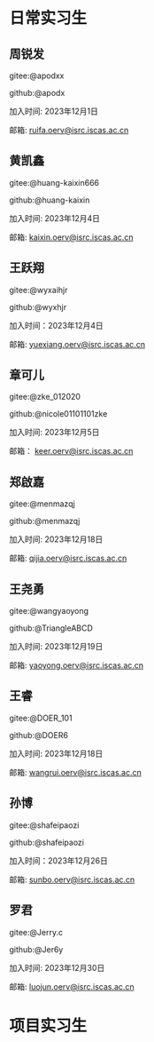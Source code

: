 # 日常实习生

<!-- 
>>>>>>>>>>>>>>>>>>>>>>>>>>>>>>>>>>>>
日常实习生添加格式:

## 真实姓名1
gitee:@giteeid

github:@githubid

加入时间: xxxx年xx月xx日

邮箱: xxxxx.oerv@isrc.iscas.ac.cn

>>>>>>>>>>>>>>>>>>>>>>>>>>>>>>>>>>>>
关于邮箱:

0. 邮箱名称：先空白，等待老师分配之后，用 squash 的方式更新pr，作为考察 git 基本功的方式
1. 邮箱初始密码统一为：【oerv-Intern2023】分配得到邮箱后请尽快更换密码
2. 邮箱网站：https://mail.cstnet.cn/
3. 请注意将 Gitee 主邮件改为 软件所邮箱，并且签署CLA
4. 日常贡献时需要在 changelog 中使用软件所邮箱
5. 这是个临时邮箱，在实习结束后会被回收
6. 本邮箱可以使用中科院软件所图书资源

-->

## 周锐发
gitee:@apodxx

github:@apodx

加入时间: 2023年12月1日

邮箱: ruifa.oerv@isrc.iscas.ac.cn

## 黄凯鑫
gitee:@huang-kaixin666

github:@huang-kaixin

加入时间: 2023年12月4日

邮箱: kaixin.oerv@isrc.iscas.ac.cn

## 王跃翔
gitee:@wyxaihjr

github:@wyxhjr

加入时间：2023年12月4日

邮箱: yuexiang.oerv@isrc.iscas.ac.cn

## 章可儿
gitee:@zke_012020

github:@nicole01101101zke

加入时间: 2023年12月5日

邮箱： keer.oerv@isrc.iscas.ac.cn

## 郑啟嘉
gitee:@menmazqj

github:@menmazqj

加入时间: 2023年12月18日

邮箱: qijia.oerv@isrc.iscas.ac.cn

## 王尧勇
gitee:@wangyaoyong

github:@TriangleABCD

加入时间: 2023年12月19日

邮箱: yaoyong.oerv@isrc.iscas.ac.cn

## 王睿
gitee:@DOER_101

github:@DOER6

加入时间: 2023年12月18日

邮箱: wangrui.oerv@isrc.iscas.ac.cn

## 孙博
gitee:@shafeipaozi

github:@shafeipaozi

加入时间：2023年12月26日

邮箱: sunbo.oerv@isrc.iscas.ac.cn

## 罗君

gitee:@Jerry.c

github:@Jer6y

加入时间: 2023年12月30日

邮箱: luojun.oerv@isrc.iscas.ac.cn

# 项目实习生

<!-- 项目实习生添加格式:

## 真实姓名2
gitee:@giteeid

github:@githubid

加入时间: xxxx年xx月xx日

项目 issue:

-->
